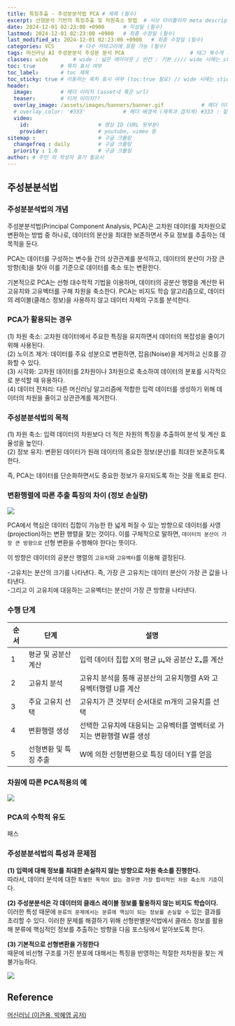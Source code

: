 ```yaml
---
title: 특징추출 - 주성분분석법 PCA # 제목 (필수)
excerpt: 선형분석 기반의 특징추출 및 차원축소 방법  # 서브 타이틀이자 meta description (필수)
date: 2024-12-01 02:23:00 +0900      # 작성일 (필수)
lastmod: 2024-12-01 02:23:00 +0900   # 최종 수정일 (필수)
last_modified_at: 2024-12-01 02:23:00 +0900   # 최종 수정일 (필수)
categories: VCS        # 다수 카테고리에 포함 가능 (필수)
tags: 머신러닝 AI 주성분분석 주성분 분석 PCA                     # 태그 복수개 가능 (필수)
classes: wide        # wide : 넓은 레이아웃 / 빈칸 : 기본 //// wide 시에는 sticky toc 불가
toc: true        # 목차 표시 여부
toc_label:       # toc 제목
toc_sticky: true # 이동하는 목차 표시 여부 (toc:true 필요) // wide 시에는 sticky toc 불가
header: 
  image:         # 헤더 이미지 (asset내 혹은 url)
  teaser:        # 티저 이미지??
  overlay_image: /assets/images/banners/banner.gif            # 헤더 이미지 (제목과 겹치게)
  # overlay_color: '#333'            # 헤더 배경색 (제목과 겹치게) #333 : 짙은 회색 (필수)
  video:
    id:                      # 영상 ID (URL 뒷부분)
    provider:                # youtube, vimeo 등
sitemap :                    # 구글 크롤링
  changefreq : daily         # 구글 크롤링
  priority : 1.0             # 구글 크롤링
author: # 주인 외 작성자 표기 필요시
---
```

<!--postNo: 20241201_003-->


## 주성분분석법  

### 주성분분석법의 개념  

주성분분석법(Principal Component Analysis, PCA)은 고차원 데이터를 저차원으로 변환하는 방법 중 하나로, 데이터의 분산을 최대한 보존하면서 주요 정보를 추출하는 데 목적을 둔다.  

PCA는 데이터를 구성하는 변수들 간의 상관관계를 분석하고, 데이터의 분산이 가장 큰 방향(축)을 찾아 이를 기준으로 데이터를 축소 또는 변환한다.  

기본적으로 PCA는 선형 대수학적 기법을 이용하며, 데이터의 공분산 행렬을 계산한 뒤 고유치와 고유벡터를 구해 차원을 축소한다. PCA는 비지도 학습 알고리즘으로, 데이터의 레이블(클래스 정보)을 사용하지 않고 데이터 자체의 구조를 분석한다.  

### PCA가 활용되는 경우  

(1) 차원 축소: 고차원 데이터에서 주요한 특징을 유지하면서 데이터의 복잡성을 줄이기 위해 사용된다.  
(2) 노이즈 제거: 데이터를 주요 성분으로 변환하면, 잡음(Noise)을 제거하고 신호를 강화할 수 있다.  
(3) 시각화: 고차원 데이터를 2차원이나 3차원으로 축소하여 데이터의 분포를 시각적으로 분석할 때 유용하다.  
(4) 데이터 전처리: 다른 머신러닝 알고리즘에 적합한 입력 데이터를 생성하기 위해 데이터의 차원을 줄이고 상관관계를 제거한다.  

### 주성분분석법의 목적  

(1) 차원 축소: 입력 데이터의 차원보다 더 적은 차원의 특징을 추출하여 분석 및 계산 효율성을 높인다.  
(2) 정보 유지: 변환된 데이터가 원래 데이터의 중요한 정보(분산)를 최대한 보존하도록 한다.  

즉, PCA는 데이터를 단순화하면서도 중요한 정보가 유지되도록 하는 것을 목표로 한다.  

### 변환행렬에 따른 추출 특징의 차이 (정보 손실량)  

![](/assets/images/20241201_003_001.png)  

PCA에서 핵심은 데이터 집합이 가능한 한 넓게 퍼질 수 있는 방향으로 데이터를 사영(projection)하는 변환 행렬을 찾는 것이다. 이를 구체적으로 말하면, `데이터의 분산이 가장 큰 방향으로` 선형 변환을 수행해야 한다는 뜻이다.  

이 방향은 데이터의 공분산 행렬의 `고유치`와 `고유벡터`를 이용해 결정된다.  

-고유치는 분산의 크기를 나타낸다. 즉, 가장 큰 고유치는 데이터 분산이 가장 큰 값을 나타낸다.  
-그리고 이 고유치에 대응하는 고유벡터는 분산이 가장 큰 방향을 나타낸다.  

### 수행 단계  

|순서|단계|설명|
|---|---|---|
|1|평균 및 공분산 계산|입력 데이터 집합 X의 평균 μₓ와 공분산 Σₓ를 계산|
|2|고유치 분석|고유치 분석을 통해 공분산의 고유치행렬 A와 고유벡터행렬 U를 계산|
|3|주요 고유치 선택|고유치가 큰 것부터 순서대로 m개의 고유치를 선택|
|4|변환행렬 생성|선택한 고유치에 대응되는 고유벡터를 열벡터로 가지는 변환행렬 W를 생성|
|5|선형변환 및 특징 추출|W에 의한 선형변환으로 특징 데이터 Y를 얻음|

### 차원에 따른 PCA적용의 예  

![](/assets/images/20241201_003_002.png)  

### PCA의 수학적 유도  

패스  

### 주성분분석법의 특성과 문제점  

**(1) 입력에 대해 정보를 최대한 손실하지 않는 방향으로 차원 축소를 진행한다.**  
따라서, 데이터 분석에 대한 `특별한 목적이 없는 경우엔 가장 합리적인 차원 축소의 기준`이다.  

**(2) 주성분분석은 각 데이터의 클래스 레이블 정보를 활용하지 않는 비지도 학습이다.**  
이러한 특성 때문에 `분류의 문제에서는 분류에 핵심이 되는 정보를 손실할 수` 있는 결과를 초리할 수 있다. 이러한 문제를 해결하기 위해 선형판별분석법에서 클래스 정보를 활용해 분류에 핵심적인 정보를 추출하는 방향을 다음 포스팅에서 알아보도록 한다.  

**(3) 기본적으로 선형변환을 가정한다**  
때문에 비선형 구조를 가진 분포에 대해서는 특징을 반영하는 적절한 저차원을 찾는 게 불가능하다.  

![](/assets/images/20241201_003_003.png)  


## Reference  

[머신러닝 (이관용, 박혜영 공저)](https://search.shopping.naver.com/book/catalog/33751852618?cat_id=50005558&frm=PBOKPRO&query=머신러닝+이관용&NaPm=ct%3Dm3hfzyhc%7Cci%3D228c56736e9b189c35b08cbd8c5ddb7f9e67e63e%7Ctr%3Dboknx%7Csn%3D95694%7Chk%3D8bfde20797c97955dc000ea62799753a0da42a06)  